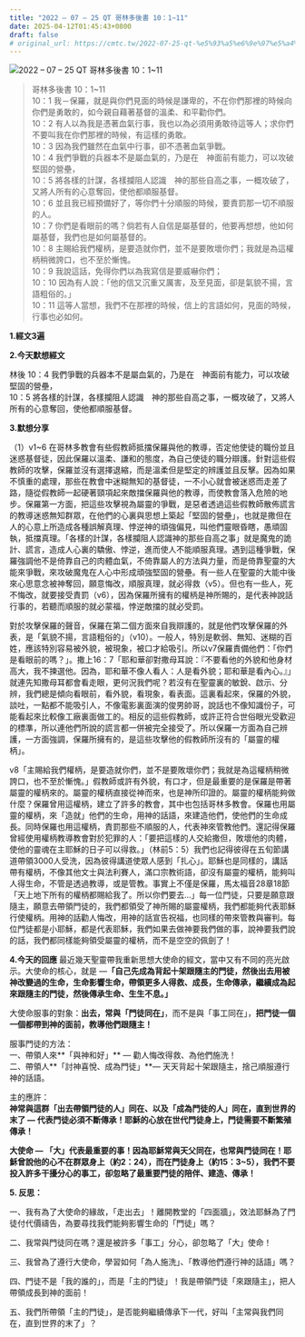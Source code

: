 ```yaml
---
title: "2022 – 07 – 25 QT 哥林多後書 10：1~11"
date: 2025-04-12T01:45:43+0800
draft: false
# original_url: https://cmtc.tw/2022-07-25-qt-%e5%93%a5%e6%9e%97%e5%a4%9a%e5%be%8c%e6%9b%b8-10%ef%bc%9a111
---
```


![2022 – 07 – 25 QT 哥林多後書 10：1\~11](/images/qt.jpg  "2022 – 07 – 25 QT 哥林多後書 10：1\~11")

> 哥林多後書 10：1\~11  
> 10：1 我－保羅，就是與你們見面的時候是謙卑的，不在你們那裡的時候向你們是勇敢的，如今親自藉著基督的溫柔、和平勸你們。  
> 10：2 有人以為我是憑著血氣行事，我也以為必須用勇敢待這等人；求你們不要叫我在你們那裡的時候，有這樣的勇敢。  
> 10：3 因為我們雖然在血氣中行事，卻不憑著血氣爭戰。  
> 10：4 我們爭戰的兵器本不是屬血氣的，乃是在　神面前有能力，可以攻破堅固的營壘，  
> 10：5 將各樣的計謀，各樣攔阻人認識　神的那些自高之事，一概攻破了，又將人所有的心意奪回，使他都順服基督。  
> 10：6 並且我已經預備好了，等你們十分順服的時候，要責罰那一切不順服的人。  
> 10：7 你們是看眼前的嗎？倘若有人自信是屬基督的，他要再想想，他如何屬基督，我們也是如何屬基督的。  
> 10：8 主賜給我們權柄，是要造就你們，並不是要敗壞你們；我就是為這權柄稍微誇口，也不至於慚愧。  
> 10：9 我說這話，免得你們以為我寫信是要威嚇你們；  
> 10：10 因為有人說：「他的信又沉重又厲害，及至見面，卻是氣貌不揚，言語粗俗的。」  
> 10：11 這等人當想，我們不在那裡的時候，信上的言語如何，見面的時候，行事也必如何。

**1.經文3遍**

**2.今天默想經文**
  
林後 10：4 我們爭戰的兵器本不是屬血氣的，乃是在　神面前有能力，可以攻破堅固的營壘，  
10：5 將各樣的計謀，各樣攔阻人認識　神的那些自高之事，一概攻破了，又將人所有的心意奪回，使他都順服基督。

**3.默想分享**

（1）v1\~6 在哥林多教會有些假教師抵擋保羅與他的教導，否定他使徒的職份並且迷惑基督徒，因此保羅以溫柔、謙和的態度，為自己使徒的職分辯護。針對這些假教師的攻擊，保羅並沒有選擇退縮，而是溫柔但是堅定的辨護並且反擊。因為如果不慎重的處理，那些在教會中迷糊無知的基督徒，一不小心就會被迷惑而走差了路，隨從假教師一起硬著頸項起來敵擋保羅與他的教導，而使教會落入危險的地步。保羅第一方面，把這些攻擊視為屬靈的爭戰，是惡者透過這些假教師散佈謊言的教導迷惑無知群眾，在他們的心裏與思想上築起「堅固的營壘」，也就是撒但在人的心意上所造成各種誤解真理、悖逆神的頑強偏見，叫他們靈眼昏瞎，愚頑固執，抵擋真理。「各樣的計謀，各樣攔阻人認識神的那些自高之事」就是魔鬼的詭計、謊言，造成人心裏的驕傲、悖逆，進而使人不能順服真理。遇到這種爭戰，保羅強調他不是倚靠自己的肉體血氣，不倚靠屬人的方法與力量，而是倚靠聖靈的大能來爭戰，來攻破魔鬼在人心中形成頑強堅固的營壘。有一些人在聖靈的大能中後來心思意念被神奪回，願意悔改，順服真理，就必得救（v5）。但也有一些人，死不悔改，就要接受責罰（v6），因為保羅所擁有的權柄是神所賜的，是代表神說話行事的，若聽而順服的就必蒙福，悖逆敵擋的就必受罰。

對於攻擊保羅的聲音，保羅在第二個方面來自我辯護的，就是他們攻擊保羅的外表，是「氣貌不揚，言語粗俗的」（v10）。一般人，特別是軟弱、無知、迷糊的百姓，應該特別容易被外貌，被現象，被口才給吸引。所以v7保羅責備他們：「你們是看眼前的嗎？」。撒上16：7「耶和華卻對撒母耳說：『不要看他的外貌和他身材高大，我不揀選他。因為，耶和華不像人看人：人是看外貌；耶和華是看內心。』」就連先知撒母耳都會看走眼，更何況我們呢？若沒有在聖靈裏的敏銳、啟示、分辨，我們總是傾向看眼前，看外貌，看現象，看表面。這裏看起來，保羅的外貌，談吐，一點都不能吸引人，不像電影裏面演的俊男帥哥，說話也不像知識份子，可能看起來比較像工廠裏面做工的。相反的這些假教師，或許正符合世俗眼光受歡迎的標準，所以連他們所說的謊言都一併被完全接受了。所以保羅一方面為自己辨護，一方面強調，保羅所擁有的，是這些攻擊他的假教師所沒有的「屬靈的權柄」。

v8「主賜給我們權柄，是要造就你們，並不是要敗壞你們；我就是為這權柄稍微誇口，也不至於慚愧。」假教師或許有外貌，有口才，但是最重要的是保羅是帶著屬靈的權柄來的。屬靈的權柄直接從神而來，也是神所印證的。屬靈的權柄能夠做什麼？保羅曾用這權柄，建立了許多的教會，其中也包括哥林多教會。保羅也用屬靈的權柄，來「造就」他們的生命，用神的話語，來建造他們，使他們的生命成長。同時保羅也用這權柄，責罰那些不順服的人，代表神來管教他們。還記得保羅曾經使用權柄教導教會對於犯罪的人：「要把這樣的人交給撒但，敗壞他的肉體，使他的靈魂在主耶穌的日子可以得救。」（林前5：5）我們也記得彼得在五旬節講道帶領3000人受洗，因為彼得講道使眾人感到「扎心」。耶穌也是同樣的，講話帶有權柄，不像其他文士與法利賽人，滿口宗教術語，卻沒有屬靈的權柄，能夠叫人得生命，不管是透過教導，或是管教。事實上不僅是保羅，馬太福音28章18節「天上地下所有的權柄都賜給我了。所以你們要去…」每一位門徒，只要是願意跟隨主，願意去帶領門徒的，我們都領受了神所賜的屬靈權柄，我們都能夠代表耶穌行使權柄。用神的話勸人悔改，用神的話宣告祝福，也同樣的帶來管教與審判。每位門徒都是小耶穌，都是代表耶穌，我們如果去做神要我們做的事，說神要我們說的話，我們都同樣能夠領受屬靈的權柄，而不是空空的佩劍了！

**4.今天的回應**
最近幾天聖靈帶我重新思想大使命的經文，當中又有不同的亮光啟示。大使命的核心，就是 —**「自己先成為背起十架跟隨主的門徒，然後出去用被神改變過的生命，生命影響生命，帶領更多人得救、成長，生命傳承，繼續成為起來跟隨主的門徒，然後傳承生命、生生不息。」**

大使命服事的對象：**出去，常與「門徒同在」**，而不是與「事工同在」，**把門徒一個一個都帶到神的面前，教導他們跟隨主！**

服事門徒的方法：  
一、帶領人來**「與神和好」** — 勸人悔改得救、為他們施洗！  
二、帶領人**「討神喜悅、成為門徒」**— 天天背起十架跟隨主，捨己順服遵行神的話語。

主的應許：  
**神常與這群「出去帶領門徒的人」同在、以及「成為門徒的人」同在，直到世界的末了 — 代表門徒必須不斷傳承！耶穌的心放在世代門徒身上，門徒需要不斷繁殖傳承！**

**大使命 — 「大」代表最重要的事！因為耶穌常與天父同在，也常與門徒同在！耶穌曾說他的心不在群眾身上（約2：24），而在門徒身上（約15：3\~5），我們不要投入許多干擾分心的事工，卻忽略了最重要門徒的陪伴、建造、傳承！**

**5. 反思：**
  
一、我有為了大使命的緣故，「走出去」！離開教堂的「四面牆」，效法耶穌為了門徒付代價禱告，為要尋找我們能夠影響生命的「門徒」嗎？

二、我常與門徒同在嗎？還是被許多「事工」分心，卻忽略了「大」使命！

三、我曾為了遵行大使命，學習如何「為人施洗」、「教導他們遵行神的話語」嗎？

四、門徒不是「我的誰的」，而是「主的門徒」！我是帶領門徒「來跟隨主」，把人帶領成長到神的面前！

五、我們所帶領「主的門徒」，是否能夠繼續傳承下一代，好叫「主常與我們同在，直到世界的末了」？
